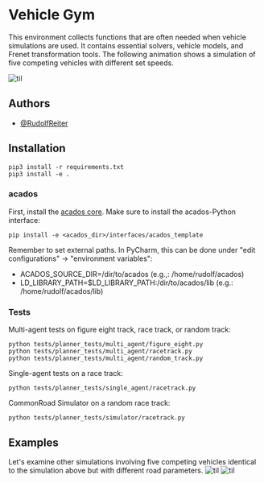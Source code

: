 
# Vehicle Gym
This environment collects functions that are often needed when vehicle simulations are used. It contains essential solvers, vehicle models, and Frenet transformation tools. The following animation shows a simulation of five competing vehicles with different set speeds.

![til](./animation1.gif)

## Authors
- [@RudolfReiter](https://www.github.com/RudolfReiter)


## Installation
```
pip3 install -r requirements.txt
pip3 install -e .
```

### acados
First, install the [acados core](https://docs.acados.org/installation/index.html). 
Make sure to install the acados-Python interface:
```
pip install -e <acados_dir>/interfaces/acados_template
```
Remember to set external paths. In PyCharm, this can be done under "edit configurations" -> "environment variables":
- ACADOS_SOURCE_DIR=/dir/to/acados (e.g.,: /home/rudolf/acados)
- LD_LIBRARY_PATH=$LD_LIBRARY_PATH:/dir/to/acados/lib (e.g.: /home/rudolf/acados/lib)


### Tests
Multi-agent tests on figure eight track, race track, or random track:
```
python tests/planner_tests/multi_agent/figure_eight.py
python tests/planner_tests/multi_agent/racetrack.py
python tests/planner_tests/multi_agent/random_track.py
```
Single-agent tests on a race track:
```
python tests/planner_tests/single_agent/racetrack.py
```
CommonRoad Simulator on a random race track:
```
python tests/planner_tests/simulator/racetrack.py
```

## Examples
Let's examine other simulations involving five competing vehicles identical to the simulation above but with different road parameters.
![til](./animation2.gif)
![til](./animation3.gif)
